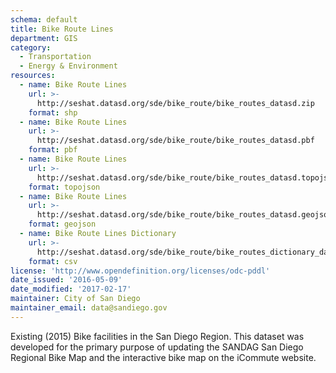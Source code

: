 ```yaml
---
schema: default
title: Bike Route Lines
department: GIS
category:
  - Transportation
  - Energy & Environment
resources:
  - name: Bike Route Lines
    url: >-
      http://seshat.datasd.org/sde/bike_route/bike_routes_datasd.zip
    format: shp
  - name: Bike Route Lines
    url: >-
      http://seshat.datasd.org/sde/bike_route/bike_routes_datasd.pbf
    format: pbf
  - name: Bike Route Lines
    url: >-
      http://seshat.datasd.org/sde/bike_route/bike_routes_datasd.topojson
    format: topojson
  - name: Bike Route Lines
    url: >-
      http://seshat.datasd.org/sde/bike_route/bike_routes_datasd.geojson
    format: geojson
  - name: Bike Route Lines Dictionary
    url: >-
      http://seshat.datasd.org/sde/bike_route/bike_routes_dictionary_datasd.csv
    format: csv
license: 'http://www.opendefinition.org/licenses/odc-pddl'
date_issued: '2016-05-09'
date_modified: '2017-02-17'
maintainer: City of San Diego
maintainer_email: data@sandiego.gov
---
```

Existing (2015) Bike facilities in the San Diego Region. This dataset was
developed for the primary purpose of updating the SANDAG San Diego Regional
Bike Map and the interactive bike map on the iCommute website.
